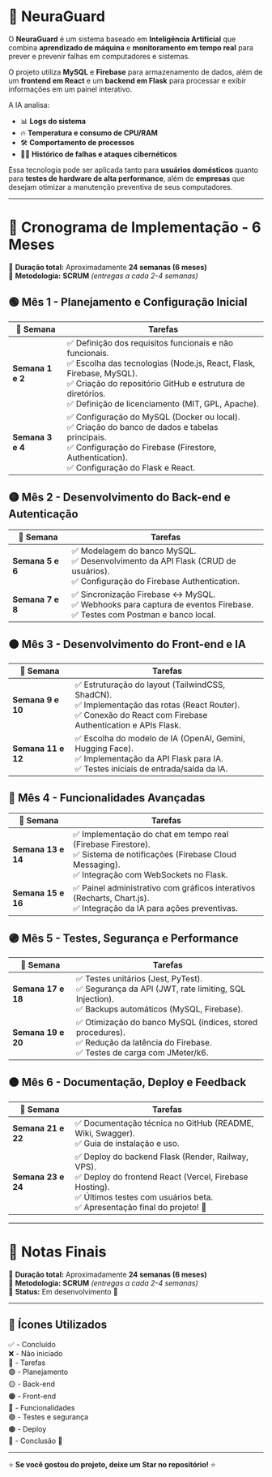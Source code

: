 # 🚀 NeuraGuard

O **NeuraGuard** é um sistema baseado em **Inteligência Artificial** que combina **aprendizado de máquina** e **monitoramento em tempo real** para prever e prevenir falhas em computadores e sistemas.

O projeto utiliza **MySQL** e **Firebase** para armazenamento de dados, além de um **frontend em React** e um **backend em Flask** para processar e exibir informações em um painel interativo.

A IA analisa:
- 📊 **Logs do sistema**
- 🔥 **Temperatura e consumo de CPU/RAM**
- 🛠️ **Comportamento de processos**
- 🏴‍☠️ **Histórico de falhas e ataques cibernéticos**

Essa tecnologia pode ser aplicada tanto para **usuários domésticos** quanto para **testes de hardware de alta performance**, além de **empresas** que desejam otimizar a manutenção preventiva de seus computadores.

---

# 📅 Cronograma de Implementação - 6 Meses

📌 **Duração total:** Aproximadamente **24 semanas (6 meses)**  
📌 **Metodologia:** **SCRUM** *(entregas a cada 2-4 semanas)*  

## 🟢 Mês 1 - Planejamento e Configuração Inicial

| 🔹 Semana | Tarefas |
|-----------|---------|
| **Semana 1 e 2** | ✅ Definição dos requisitos funcionais e não funcionais. <br> ✅ Escolha das tecnologias (Node.js, React, Flask, Firebase, MySQL). <br> ✅ Criação do repositório GitHub e estrutura de diretórios. <br> ✅ Definição de licenciamento (MIT, GPL, Apache). |
| **Semana 3 e 4** | ✅ Configuração do MySQL (Docker ou local). <br> ✅ Criação do banco de dados e tabelas principais. <br> ✅ Configuração do Firebase (Firestore, Authentication). <br> ✅ Configuração do Flask e React. |

## 🟡 Mês 2 - Desenvolvimento do Back-end e Autenticação

| 🔹 Semana | Tarefas |
|-----------|---------|
| **Semana 5 e 6** | ✅ Modelagem do banco MySQL. <br> ✅ Desenvolvimento da API Flask (CRUD de usuários). <br> ✅ Configuração do Firebase Authentication. |
| **Semana 7 e 8** | ✅ Sincronização Firebase ↔️ MySQL. <br> ✅ Webhooks para captura de eventos Firebase. <br> ✅ Testes com Postman e banco local. |

## 🟠 Mês 3 - Desenvolvimento do Front-end e IA

| 🔹 Semana | Tarefas |
|-----------|---------|
| **Semana 9 e 10** | ✅ Estruturação do layout (TailwindCSS, ShadCN). <br> ✅ Implementação das rotas (React Router). <br> ✅ Conexão do React com Firebase Authentication e APIs Flask. |
| **Semana 11 e 12** | ✅ Escolha do modelo de IA (OpenAI, Gemini, Hugging Face). <br> ✅ Implementação da API Flask para IA. <br> ✅ Testes iniciais de entrada/saída da IA. |

## 🔴 Mês 4 - Funcionalidades Avançadas

| 🔹 Semana | Tarefas |
|-----------|---------|
| **Semana 13 e 14** | ✅ Implementação do chat em tempo real (Firebase Firestore). <br> ✅ Sistema de notificações (Firebase Cloud Messaging). <br> ✅ Integração com WebSockets no Flask. |
| **Semana 15 e 16** | ✅ Painel administrativo com gráficos interativos (Recharts, Chart.js). <br> ✅ Integração da IA para ações preventivas. |

## 🟣 Mês 5 - Testes, Segurança e Performance

| 🔹 Semana | Tarefas |
|-----------|---------|
| **Semana 17 e 18** | ✅ Testes unitários (Jest, PyTest). <br> ✅ Segurança da API (JWT, rate limiting, SQL Injection). <br> ✅ Backups automáticos (MySQL, Firebase). |
| **Semana 19 e 20** | ✅ Otimização do banco MySQL (índices, stored procedures). <br> ✅ Redução da latência do Firebase. <br> ✅ Testes de carga com JMeter/k6. |

## 🟤 Mês 6 - Documentação, Deploy e Feedback

| 🔹 Semana | Tarefas |
|-----------|---------|
| **Semana 21 e 22** | ✅ Documentação técnica no GitHub (README, Wiki, Swagger). <br> ✅ Guia de instalação e uso. |
| **Semana 23 e 24** | ✅ Deploy do backend Flask (Render, Railway, VPS). <br> ✅ Deploy do frontend React (Vercel, Firebase Hosting). <br> ✅ Últimos testes com usuários beta. <br> ✅ Apresentação final do projeto! 🎉 |

---

# 📝 Notas Finais
📌 **Duração total:** Aproximadamente **24 semanas (6 meses)**  
📌 **Metodologia:** **SCRUM** *(entregas a cada 2-4 semanas)*  
📌 **Status:** Em desenvolvimento 🚀

---

## 🎨 Ícones Utilizados
✅ - Concluído  
❌ - Não iniciado  
🔹 - Tarefas  
🟢 - Planejamento  
🟡 - Back-end  
🟠 - Front-end  
🔴 - Funcionalidades  
🟣 - Testes e segurança  
🟤 - Deploy  
🎉 - Conclusão 🎉

---

⭐ **Se você gostou do projeto, deixe um Star no repositório!** ⭐
